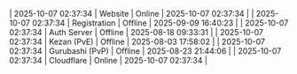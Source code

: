 | 2025-10-07 02:37:34 | Website | Online | 2025-10-07 02:37:34 |
| 2025-10-07 02:37:34 | Registration | Offline | 2025-09-09 16:40:23 |
| 2025-10-07 02:37:34 | Auth Server | Offline | 2025-08-18 09:33:31 |
| 2025-10-07 02:37:34 | Kezan (PvE) | Offline | 2025-08-03 17:58:02 |
| 2025-10-07 02:37:34 | Gurubashi (PvP) | Offline | 2025-08-23 21:44:06 |
| 2025-10-07 02:37:34 | Cloudflare | Online | 2025-10-07 02:37:34 |
